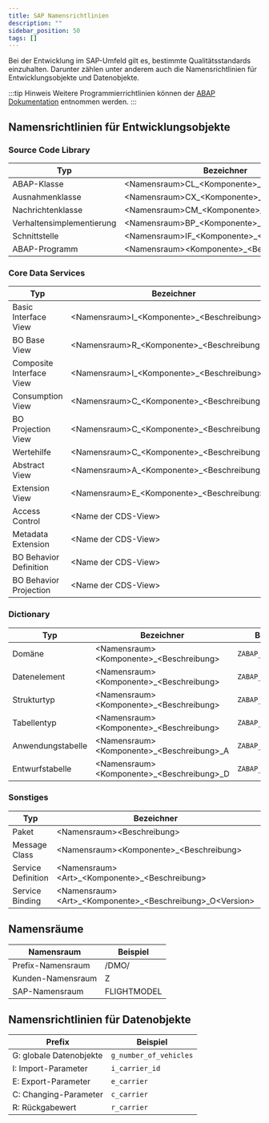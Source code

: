 ```yaml
---
title: SAP Namensrichtlinien
description: ""
sidebar_position: 50
tags: []
---
```


Bei der Entwicklung im SAP-Umfeld gilt es, bestimmte Qualitätsstandards einzuhalten. Darunter zählen unter anderem auch die Namensrichtlinien für Entwicklungsobjekte und Datenobjekte.

:::tip Hinweis
Weitere Programmierrichtlinien können der [ABAP Dokumentation](https://help.sap.com/doc/abapdocu_latest_index_htm/latest/en-US/index.htm?file=abennaming_gdl.htm) entnommen werden.
:::

## Namensrichtlinien für Entwicklungsobjekte

### Source Code Library

| Typ                       | Bezeichner                                      | Beispiel                |
| ------------------------- | ----------------------------------------------- | ----------------------- |
| ABAP-Klasse               | <Namensraum\>CL\_<Komponente\>\_<Beschreibung\> | `ZCL_ABAP_FLIGHT`       |
| Ausnahmenklasse           | <Namensraum\>CX\_<Komponente\>\_<Beschreibung\> | `ZCX_ABAP_INVALID_TYPE` |
| Nachrichtenklasse         | <Namensraum\>CM\_<Komponente\>\_<Beschreibung\> | `ZCM_ABAP_FLIGHT`       |
| Verhaltensimplementierung | <Namensraum\>BP\_<Komponente\>\_<Beschreibung\> | `ZBP_ABAP_FLIGHT`       |
| Schnittstelle             | <Namensraum\>IF\_<Komponente\>\_<Beschreibung\> | `ZIF_ABAP_PARTNER`      |
| ABAP-Programm             | <Namensraum\><Komponente\>\_<Beschreibung\>     | `ZABAP_DEMO`            |

### Core Data Services

| Typ                      | Bezeichner                                       | Beispiel                       |
| ------------------------ | ------------------------------------------------ | ------------------------------ |
| Basic Interface View     | <Namensraum\>I\_<Komponente\>\_<Beschreibung\>   | `ZI_ABAP_Flight`               |
| BO Base View             | <Namensraum\>R\_<Komponente\>\_<Beschreibung\>   | `ZR_ABAP_Flight`               |
| Composite Interface View | <Namensraum\>I\_<Komponente\>\_<Beschreibung\>   | `ZI_ABAP_FlightWithConnection` |
| Consumption View         | <Namensraum\>C\_<Komponente\>\_<Beschreibung\>   | `ZC_ABAP_Flight`               |
| BO Projection View       | <Namensraum\>C\_<Komponente\>\_<Beschreibung\>   | `ZC_ABAP_Flight`               |
| Wertehilfe               | <Namensraum\>C\_<Komponente\>\_<Beschreibung\>VH | `ZC_ABAP_AirportVH`            |
| Abstract View            | <Namensraum\>A\_<Komponente\>\_<Beschreibung\>   | `ZA_ABAP_Flight`               |
| Extension View           | <Namensraum\>E\_<Komponente\>\_<Beschreibung\>   | `ZE_ABAP_Flight`               |
| Access Control           | <Name der CDS-View\>                             | `ZC_ABAP_FLIGHT`               |
| Metadata Extension       | <Name der CDS-View\>                             | `ZC_ABAP_FLIGHT`               |
| BO Behavior Definition   | <Name der CDS-View\>                             | `ZR_ABAP_FLIGHT`               |
| BO Behavior Projection   | <Name der CDS-View\>                             | `ZC_ABAP_FLIGHT`               |

### Dictionary

| Typ               | Bezeichner                                     | Beispiel           |
| ----------------- | ---------------------------------------------- | ------------------ |
| Domäne            | <Namensraum\><Komponente\>\_<Beschreibung\>    | `ZABAP_CHAR3`      |
| Datenelement      | <Namensraum\><Komponente\>\_<Beschreibung\>    | `ZABAP_CARRIER_ID` |
| Strukturtyp       | <Namensraum\><Komponente\>\_<Beschreibung\>    | `ZABAP_FLIGHT`     |
| Tabellentyp       | <Namensraum\><Komponente\>\_<Beschreibung\>    | `ZABAP_FLIGHTS`    |
| Anwendungstabelle | <Namensraum\><Komponente\>\_<Beschreibung\>\_A | `ZABAP_FLIGHT_A`   |
| Entwurfstabelle   | <Namensraum\><Komponente\>\_<Beschreibung\>\_D | `ZABAP_FLIGHT_D`   |

### Sonstiges

| Typ                | Bezeichner                                                       | Beispiel             |
| ------------------ | ---------------------------------------------------------------- | -------------------- |
| Paket              | <Namensraum\><Beschreibung\>                                     | `ZABAP`              |
| Message Class      | <Namensraum\><Komponente\>\_<Beschreibung\>                      | `ZABAP_FLIGHT`       |
| Service Definition | <Namensraum\><Art\>\_<Komponente\>\_<Beschreibung\>              | `ZUI_ABAP_FLIGHT`    |
| Service Binding    | <Namensraum\><Art\>\_<Komponente\>\_<Beschreibung\>\_O<Version\> | `ZUI_ABAP_FLIGHT_O4` |

## Namensräume

| Namensraum        | Beispiel    |
| ----------------- | ----------- |
| Prefix-Namensraum | /DMO/       |
| Kunden-Namensraum | Z           |
| SAP-Namensraum    | FLIGHTMODEL |

## Namensrichtlinien für Datenobjekte

| Prefix                  | Beispiel               |
| ----------------------- | ---------------------- |
| G: globale Datenobjekte | `g_number_of_vehicles` |
| I: Import-Parameter     | `i_carrier_id`         |
| E: Export-Parameter     | `e_carrier`            |
| C: Changing-Parameter   | `c_carrier`            |
| R: Rückgabewert         | `r_carrier`            |
